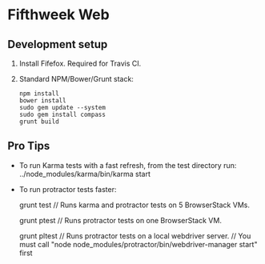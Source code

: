 # Fifthweek Web

## Development setup

1.  Install Fifefox. Required for Travis CI.

2.  Standard NPM/Bower/Grunt stack:

        npm install
        bower install
        sudo gem update --system
        sudo gem install compass
        grunt build


## Pro Tips

- To run Karma tests with a fast refresh, from the test directory run:
    ../node_modules/karma/bin/karma start

- To run protractor tests faster:

    grunt test   // Runs karma and protractor tests on 5 BrowserStack VMs.

    grunt ptest  // Runs protractor tests on one BrowserStack VM.

    grunt pltest // Runs protractor tests on a local webdriver server.
                 // You must call "node node_modules/protractor/bin/webdriver-manager start" first
